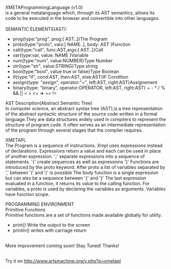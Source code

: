 XMETAProgrammingLanguage (v1.0)<br/>is a general metalanguage which, through its AST semantics, allows its code to be executed in the browser and convertible into other languages.
<br/><br>SEMANTIC ELEMENTS(AST):<br/>
- prog{type:"prog", prog:[ AST..]}The Program
- proto{type:"proto", vars:[ NAME..], body: AST }Function
- call{type:"call", func:AST,args:[ AST..]}Call
- var{type:var, value: NAME }Variable
- num{type:"num", value:NUMBER}Type Number
- str{type:"str", value:STRING}Type string
- bool{type:"bool", value:true or false}Type Boolean
- if{type:"if", cond:AST, then:AST, else:AST}IF Condition
- assign{type: "assign", operator:"=", left:AST, right:AST}Assignement
- binary{type: "binary", operator:OPERATOR, left:AST, right:AST} + - * / % && || < > <= => == !=

AST Description(Abstract Semantic Tree)<br/>
In computer science, an abstract syntax tree (AST),is a tree representation of the abstract syntactic structure of the source code written in a formal language.They are data structures widely used in compilers to represent the structure of program code. It often serves as an intermediate representation of the program through several stages that the compiler requires.

XMETAPL<br/>
The Program is a sequence of instructions. Xmpl uses expressions instead of declarations. Expressions return a value and each can be used in place of another expression. ';' separate expressions into a sequence of statements. '{' create sequences as well as expressions '}' Functions are introduced by the proto keyword. After proto a list of variables separated by ',' between '(' and ')' is possible The body function is a single expression but can also be a sequence between '{' and '}' The last expression evaluated in a function, it returns its value to the calling function. For variables, a proto is used by declaring the variables as arguments. Variables have function scope.

PROGRAMMING ENVIRONMENT<br/>Primitive Functions<br/>
Primitive functions are a set of functions made available globally for utility.
- print() Write the output to the screen
- println() writes with carriage return

<br/>More improvement coming soon! Stay Tuned! Thanks!

<br/>Try it on http://www.artsmachine.org/v.php?p=xmetapl

